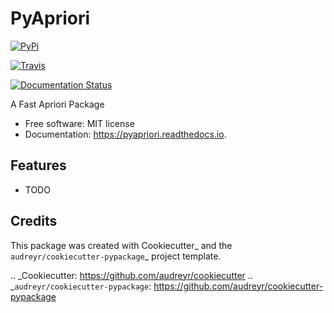 # PyApriori


[![PyPi](https://img.shields.io/pypi/v/pyapriori.svg)](https://pypi.python.org/pypi/pyapriori)

[![Travis](https://img.shields.io/travis/lukassykora/pyapriori.svg)](https://travis-ci.com/lukassykora/pyapriori)

[![Documentation Status](https://readthedocs.org/projects/pyapriori/badge/?version=latest)](https://pyapriori.readthedocs.io/en/latest/?version=latest)


A Fast Apriori Package

- Free software: MIT license
- Documentation: https://pyapriori.readthedocs.io.


## Features

* TODO

## Credits

This package was created with Cookiecutter_ and the `audreyr/cookiecutter-pypackage`_ project template.

.. _Cookiecutter: https://github.com/audreyr/cookiecutter
.. _`audreyr/cookiecutter-pypackage`: https://github.com/audreyr/cookiecutter-pypackage
